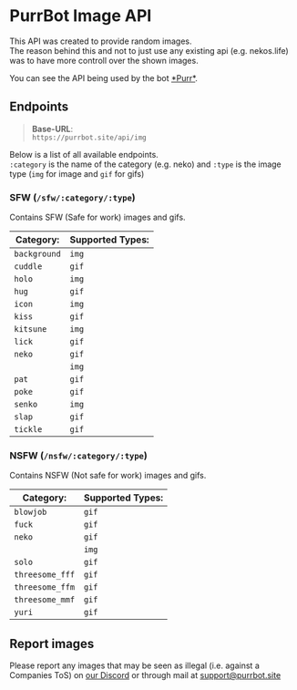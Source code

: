 # PurrBot Image API
This API was created to provide random images.  
The reason behind this and not to just use any existing api (e.g. nekos.life) was to have more controll over the shown images.

You can see the API being used by the bot [\*Purr*](https://purrbot.site).

## Endpoints
> **Base-URL**:  
> `https://purrbot.site/api/img`

Below is a list of all available endpoints.  
`:category` is the name of the category (e.g. neko) and `:type` is the image type (`img` for image and `gif` for gifs)

### SFW (`/sfw/:category/:type`)
Contains SFW (Safe for work) images and gifs.

| Category:    | Supported Types: |
| ------------ | ---------------- |
| `background` | `img`            |
| `cuddle`     | `gif`            |
| `holo`       | `img`            |
| `hug`        | `gif`            |
| `icon`       | `img`            |
| `kiss`       | `gif`            |
| `kitsune`    | `img`            |
| `lick`       | `gif`            |
| `neko`       | `gif`            |
|              | `img`            |
| `pat`        | `gif`            |
| `poke`       | `gif`            |
| `senko`      | `img`            |
| `slap`       | `gif`            |
| `tickle`     | `gif`            |

### NSFW (`/nsfw/:category/:type`)
Contains NSFW (Not safe for work) images and gifs.

| Category:       | Supported Types: |
| --------------- | ---------------- |
| `blowjob`       | `gif`            |
| `fuck`          | `gif`            |
| `neko`          | `gif`            |
|                 | `img`            |
| `solo`          | `gif`            |
| `threesome_fff` | `gif`            |
| `threesome_ffm` | `gif`            |
| `threesome_mmf` | `gif`            |
| `yuri`          | `gif`            |

## Report images
Please report any images that may be seen as illegal (i.e. against a Companies ToS) on [our Discord](https://purrbot.site/discord) or through mail at support@purrbot.site